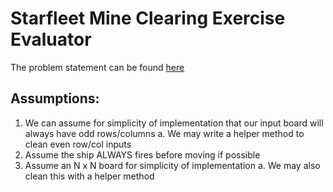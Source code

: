 # Starfleet Mine Clearing Exercise Evaluator

The problem statement can be found [here](Problem.txt)


## Assumptions:
1. We can assume for simplicity of implementation that our input board will always have odd rows/columns
  a. We may write a helper method to clean even row/col inputs
2. Assume the ship ALWAYS fires before moving if possible
3. Assume an N x N board for simplicity of implementation
  a. We may also clean this with a helper method
